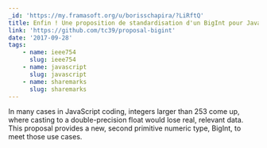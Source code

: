 ```yaml
---
_id: 'https://my.framasoft.org/u/borisschapira/?LiRftQ'
title: Enfin ! Une proposition de standardisation d'un BigInt pour JavaScript !
link: 'https://github.com/tc39/proposal-bigint'
date: '2017-09-28'
tags:
    - name: ieee754
      slug: ieee754
    - name: javascript
      slug: javascript
    - name: sharemarks
      slug: sharemarks
---
```


<div class="markdown"><p>In many cases in JavaScript coding, integers larger than 253 come up, where casting to a double-precision float would lose real, relevant data. This proposal provides a new, second primitive numeric type, BigInt, to meet those use cases.
</p></div>
